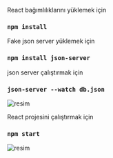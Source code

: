 React bağımlılıklarını yüklemek için 

### `npm install`



Fake json server yüklemek için 

### `npm install json-server`



json server çalıştırmak için

### `json-server --watch db.json`

![resim](https://user-images.githubusercontent.com/193318/121803601-1dd45400-cc4b-11eb-943d-e687d1706102.png)



React projesini çalıştırmak için 

### `npm start`

![resim](https://user-images.githubusercontent.com/193318/121803674-64c24980-cc4b-11eb-8310-d66d418d784f.png)
